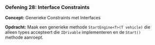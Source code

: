 ### Oefening 28: Interface Constraints
**Concept:** Generieke Constraints met Interfaces

**Opdracht:** Maak een generieke methode `StartEngine<T>(T vehicle)` die alleen types accepteert die `IDrivable` implementeren en de `Start()` methode aanroept.